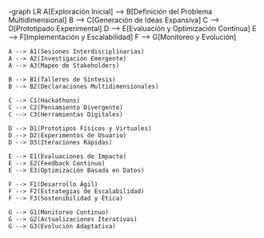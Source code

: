 -graph LR
    A[Exploración Inicial] --> B[Definición del Problema Multidimensional]
    B --> C[Generación de Ideas Expansiva]
    C --> D[Prototipado Experimental]
    D --> E[Evaluación y Optimización Continua]
    E --> F[Implementación y Escalabilidad]
    F --> G[Monitoreo y Evolución]

    A --> A1(Sesiones Interdisciplinarias)
    A --> A2(Investigación Emergente)
    A --> A3(Mapeo de Stakeholders)

    B --> B1(Talleres de Síntesis)
    B --> B2(Declaraciones Multidimensionales)

    C --> C1(Hackathons)
    C --> C2(Pensamiento Divergente)
    C --> C3(Herramientas Digitales)

    D --> D1(Prototipos Físicos y Virtuales)
    D --> D2(Experimentos de Usuario)
    D --> D3(Iteraciones Rápidas)

    E --> E1(Evaluaciones de Impacto)
    E --> E2(Feedback Continuo)
    E --> E3(Optimización Basada en Datos)

    F --> F1(Desarrollo Ágil)
    F --> F2(Estrategias de Escalabilidad)
    F --> F3(Sostenibilidad y Ética)

    G --> G1(Monitoreo Continuo)
    G --> G2(Actualizaciones Iterativas)
    G --> G3(Evolución Adaptativa)


<!---
valeriaparra2123/valeriaparra2123 is a ✨ special ✨ repository because its `README.md` (this file) appears on your GitHub profile.
You can click the Preview link to take a look at your changes.
--->
